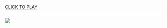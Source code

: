 
<a href="https://premium76.site?title=cat_ninja_game_unblocked&ref=13M">CLICK TO PLAY</a></h3>
<hr>

<a href="https://premium76.site?title=cat_ninja_game_unblocked&ref=13M"><img src="https://clearcache.store/games.png"></a>


